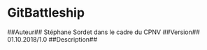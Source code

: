 # GitBattleship
##Auteur##
Stéphane Sordet dans le cadre du CPNV
##Version##
01.10.2018/1.0
##Description##
